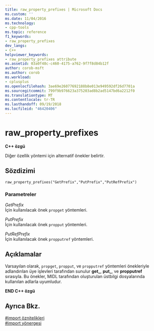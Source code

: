 ```yaml
---
title: raw_property_prefixes | Microsoft Docs
ms.custom: ''
ms.date: 11/04/2016
ms.technology:
- cpp-tools
ms.topic: reference
f1_keywords:
- raw_property_prefixes
dev_langs:
- C++
helpviewer_keywords:
- raw_property_prefixes attribute
ms.assetid: 03a0f48c-c460-4175-a762-9f7f8d84b12f
author: corob-msft
ms.author: corob
ms.workload:
- cplusplus
ms.openlocfilehash: 3ae69e26077692188b8e013e949592df26d7701a
ms.sourcegitcommit: 799f9b976623a375203ad8b2ad5147bd6a2212f0
ms.translationtype: MT
ms.contentlocale: tr-TR
ms.lasthandoff: 09/19/2018
ms.locfileid: "46420406"
---
```

# <a name="rawpropertyprefixes"></a>raw_property_prefixes
**C++ özgü**  
  
Diğer özellik yöntemi için alternatif önekler belirtir.  
  
## <a name="syntax"></a>Sözdizimi  
  
```  
raw_property_prefixes("GetPrefix","PutPrefix","PutRefPrefix")  
```  
  
### <a name="parameters"></a>Parametreler  
*GetPrefix*  
İçin kullanılacak önek `propget` yöntemleri.  
  
*PutPrefix*  
İçin kullanılacak önek `propput` yöntemleri.  
  
*PutRefPrefix*  
İçin kullanılacak önek `propputref` yöntemleri.  
  
## <a name="remarks"></a>Açıklamalar  
 
Varsayılan olarak, `propget`, `propput`, ve `propputref` yöntemleri önekleriyle adlandırılan üye işlevleri tarafından sunulur **get_**, **put_**, ve **propputref** sırasıyla. Bu önekler, MIDL tarafından oluşturulan üstbilgi dosyalarında kullanılan adlarla uyumludur.  
  
**END C++ özgü**  
  
## <a name="see-also"></a>Ayrıca Bkz.  
 
[#import öznitelikleri](../preprocessor/hash-import-attributes-cpp.md)<br/>
[#import yönergesi](../preprocessor/hash-import-directive-cpp.md)